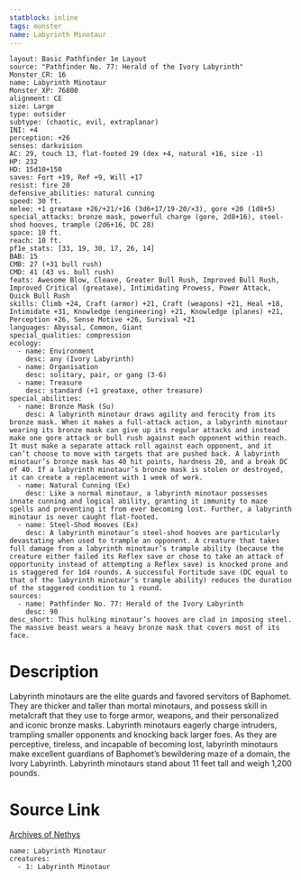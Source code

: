 ```yaml
---
statblock: inline
tags: monster
name: Labyrinth Minotaur
---
```

```statblock
layout: Basic Pathfinder 1e Layout
source: "Pathfinder No. 77: Herald of the Ivory Labyrinth"
Monster_CR: 16
name: Labyrinth Minotaur
Monster_XP: 76800
alignment: CE
size: Large
type: outsider
subtype: (chaotic, evil, extraplanar)
INI: +4
perception: +26
senses: darkvision
AC: 29, touch 13, flat-footed 29 (dex +4, natural +16, size -1)
HP: 232
HD: 15d10+150
saves: Fort +19, Ref +9, Will +17
resist: fire 20
defensive_abilities: natural cunning
speed: 30 ft.
melee: +1 greataxe +26/+21/+16 (3d6+17/19-20/×3), gore +20 (1d8+5)
special_attacks: bronze mask, powerful charge (gore, 2d8+16), steel-shod hooves, trample (2d6+16, DC 28)
space: 10 ft.
reach: 10 ft.
pf1e_stats: [33, 19, 30, 17, 26, 14]
BAB: 15
CMB: 27 (+31 bull rush)
CMD: 41 (43 vs. bull rush)
feats: Awesome Blow, Cleave, Greater Bull Rush, Improved Bull Rush, Improved Critical (greataxe), Intimidating Prowess, Power Attack, Quick Bull Rush
skills: Climb +24, Craft (armor) +21, Craft (weapons) +21, Heal +18, Intimidate +31, Knowledge (engineering) +21, Knowledge (planes) +21, Perception +26, Sense Motive +26, Survival +21
languages: Abyssal, Common, Giant
special_qualities: compression
ecology:
  - name: Environment
    desc: any (Ivory Labyrinth)
  - name: Organisation
    desc: solitary, pair, or gang (3-6)
  - name: Treasure
    desc: standard (+1 greataxe, other treasure)
special_abilities:
  - name: Bronze Mask (Su)
    desc: A labyrinth minotaur draws agility and ferocity from its bronze mask. When it makes a full-attack action, a labyrinth minotaur wearing its bronze mask can give up its regular attacks and instead make one gore attack or bull rush against each opponent within reach. It must make a separate attack roll against each opponent, and it can’t choose to move with targets that are pushed back. A labyrinth minotaur’s bronze mask has 40 hit points, hardness 20, and a break DC of 40. If a labyrinth minotaur’s bronze mask is stolen or destroyed, it can create a replacement with 1 week of work.
  - name: Natural Cunning (Ex)
    desc: Like a normal minotaur, a labyrinth minotaur possesses innate cunning and logical ability, granting it immunity to maze spells and preventing it from ever becoming lost. Further, a labyrinth minotaur is never caught flat-footed.
  - name: Steel-Shod Hooves (Ex)
    desc: A labyrinth minotaur’s steel-shod hooves are particularly devastating when used to trample an opponent. A creature that takes full damage from a labyrinth minotaur’s trample ability (because the creature either failed its Reflex save or chose to take an attack of opportunity instead of attempting a Reflex save) is knocked prone and is staggered for 1d4 rounds. A successful Fortitude save (DC equal to that of the labyrinth minotaur’s trample ability) reduces the duration of the staggered condition to 1 round.
sources:
  - name: Pathfinder No. 77: Herald of the Ivory Labyrinth
    desc: 90
desc_short: This hulking minotaur’s hooves are clad in imposing steel. The massive beast wears a heavy bronze mask that covers most of its face.
```
# Description
Labyrinth minotaurs are the elite guards and favored servitors of Baphomet. They are thicker and taller than mortal minotaurs, and possess skill in metalcraft that they use to forge armor, weapons, and their personalized and iconic bronze masks. Labyrinth minotaurs eagerly charge intruders, trampling smaller opponents and knocking back larger foes. As they are perceptive, tireless, and incapable of becoming lost, labyrinth minotaurs make excellent guardians of Baphomet’s bewildering maze of a domain, the Ivory Labyrinth. Labyrinth minotaurs stand about 11 feet tall and weigh 1,200 pounds.
# Source Link
[Archives of Nethys](https://aonprd.com/MonsterDisplay.aspx?ItemName=Labyrinth%20Minotaur)
```encounter-table
name: Labyrinth Minotaur
creatures:
  - 1: Labyrinth Minotaur
```
